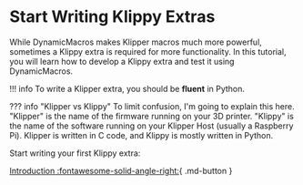 # Start Writing Klippy Extras

While DynamicMacros makes Klipper macros much more powerful, sometimes a Klippy extra is required for more functionality. In this tutorial, you will learn how to develop a Klippy extra and test it using DynamicMacros.

!!! info
    To write a Klipper extra, you should be **fluent** in Python.

??? info "Klipper vs Klippy"
    To limit confusion, I'm going to explain this here. "Klipper" is the name of the firmware running on your 3D printer. "Klippy" is the name of the software running on your Klipper Host (usually a Raspberry Pi). Klipper is written in C code, and Klippy is mostly written in Python.



Start writing your first Klippy extra:

[Introduction :fontawesome-solid-angle-right:](extras-intro.md){ .md-button }